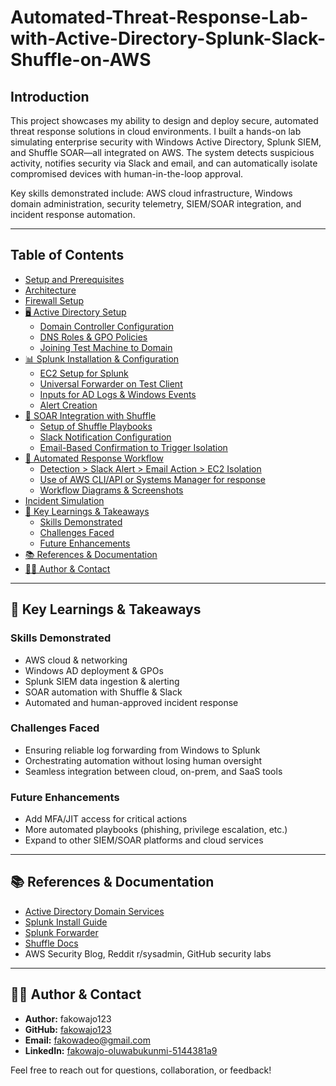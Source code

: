 # Automated-Threat-Response-Lab-with-Active-Directory-Splunk-Slack-Shuffle-on-AWS

## Introduction

This project showcases my ability to design and deploy secure, automated threat response solutions in cloud environments. I built a hands-on lab simulating enterprise security with Windows Active Directory, Splunk SIEM, and Shuffle SOAR—all integrated on AWS. The system detects suspicious activity, notifies security via Slack and email, and can automatically isolate compromised devices with human-in-the-loop approval. 

Key skills demonstrated include: AWS cloud infrastructure, Windows domain administration, security telemetry, SIEM/SOAR integration, and incident response automation.

---

## Table of Contents

- [Setup and Prerequisites](#setup-and-prerequisites)
- [Architecture](#architecture)
- [Firewall Setup](#firewall-setup)
- [🖥️ Active Directory Setup](#active-directory-setup)
  - [Domain Controller Configuration](#domain-controller-configuration)
  - [DNS Roles & GPO Policies](#dns-roles--gpo-policies)
  - [Joining Test Machine to Domain](#joining-test-machine-to-domain)
- [📊 Splunk Installation & Configuration](#splunk-installation--configuration)
  - [EC2 Setup for Splunk](#ec2-setup-for-splunk)
  - [Universal Forwarder on Test Client](#universal-forwarder-on-test-client)
  - [Inputs for AD Logs & Windows Events](#inputs-for-ad-logs--windows-events)
  - [Alert Creation](#alert-creation)
- [🔁 SOAR Integration with Shuffle](#soar-integration-with-shuffle)
  - [Setup of Shuffle Playbooks](#setup-of-shuffle-playbooks)
  - [Slack Notification Configuration](#slack-notification-configuration)
  - [Email-Based Confirmation to Trigger Isolation](#email-based-confirmation-to-trigger-isolation)
- [🔐 Automated Response Workflow](#automated-response-workflow)
  - [Detection > Slack Alert > Email Action > EC2 Isolation](#detection--slack-alert--email-action--ec2-isolation)
  - [Use of AWS CLI/API or Systems Manager for response](#use-of-aws-cliapior-systems-manager-for-response)
  - [Workflow Diagrams & Screenshots](#workflow-diagrams--screenshots)
- [Incident Simulation](#incident-simulation)
- [🧠 Key Learnings & Takeaways](#key-learnings--takeaways)
  - [Skills Demonstrated](#skills-demonstrated)
  - [Challenges Faced](#challenges-faced)
  - [Future Enhancements](#future-enhancements)
- [📚 References & Documentation](#references--documentation)
- [🧑‍💻 Author & Contact](#author--contact)

---

## 🧠 Key Learnings & Takeaways

### Skills Demonstrated
- AWS cloud & networking
- Windows AD deployment & GPOs
- Splunk SIEM data ingestion & alerting
- SOAR automation with Shuffle & Slack
- Automated and human-approved incident response

### Challenges Faced
- Ensuring reliable log forwarding from Windows to Splunk
- Orchestrating automation without losing human oversight
- Seamless integration between cloud, on-prem, and SaaS tools

### Future Enhancements
- Add MFA/JIT access for critical actions
- More automated playbooks (phishing, privilege escalation, etc.)
- Expand to other SIEM/SOAR platforms and cloud services

---

## 📚 References & Documentation

- [Active Directory Domain Services](https://docs.microsoft.com/en-us/windows-server/identity/active-directory-domain-services)
- [Splunk Install Guide](https://docs.splunk.com/Documentation/Splunk/latest/Installation/InstallonWindows)
- [Splunk Forwarder](https://docs.splunk.com/Documentation/Forwarder/latest/Forwarder/Deploytheuniversalforwarder)
- [Shuffle Docs](https://shuffler.io/docs/)
- AWS Security Blog, Reddit r/sysadmin, GitHub security labs

---

## 🧑‍💻 Author & Contact

- **Author:** fakowajo123
- **GitHub:** [fakowajo123](https://github.com/fakowajo123)
- **Email:** [fakowadeo@gmail.com](mailto:fakowadeo@gmail.com)
- **LinkedIn:** [fakowajo-oluwabukunmi-5144381a9](https://www.linkedin.com/in/fakowajo-oluwabukunmi-5144381a9/)

Feel free to reach out for questions, collaboration, or feedback!
